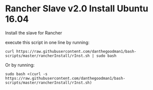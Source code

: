 # Rancher Slave v2.0 Install Ubuntu 16.04
Install the slave for Rancher

execute this script in one line by running:

`curl https://raw.githubusercontent.com/danthegoodman1/bash-scripts/master/rancherInstall/rInst.sh | sudo bash`



Or by running:

`sudo bash <(curl -s https://raw.githubusercontent.com/danthegoodman1/bash-scripts/master/rancherInstall/rInst.sh)`
